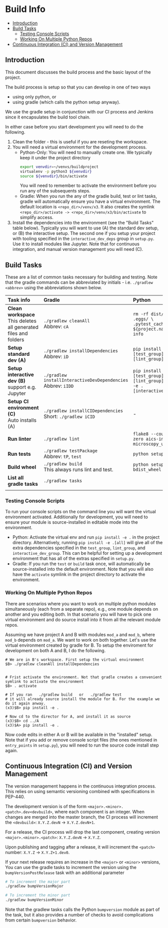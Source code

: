 # Build Info

- [Introduction](#intro)
- [Build Tasks](#build_tasks)
  - [Testing Console Scripts](#console_scripts)
  - [Working On Multiple Python Repos](#multiple_repos)
- [Continuous Integration (CI) and Version Management](#ci)

## Introduction<a name="intro"></a>

This document discusses the build process and the basic layout of the project.

The build process is setup so that you can develop in one of two ways
- using only python, or
- using gradle (which calls the python setup anyway).

We use the gradle setup in conjunction with our CI process and Jenkins since it encapsulates 
the build tool chain.

In either case before you start development you will need to do the following.

1. Clean the folder - this is useful if you are reseting the workspace.
2. You will need a virtual environment for the development process.
    - Python-Only: You will need to manually create one. We typically keep 
    it under the project directory
        ```bash
        export venvdir=~/venvs/buildproject
        virtualenv -p python3 ${venvdir}
        source ${venvdir}/bin/activate
        ```
        You will need to remember to activate the environment before you run
        any of the subsequents steps.
    - Gradle: When you run the any of the gradle build, test or lint tasks, gradle 
    will automatically ensure you have a virtual environment. The default location is 
    `<repo_dir>/venv/x3`. It also creates the symlink 
    `<repo_dir>/activate -> <repo_dir>/venv/x3/bin/activate` to simplify access.
3. Install the dependencies into the environment (see the "Build Tasks" table below). 
Typically you will want to use (A) the standard dev setup, or (B) the interactive setup. 
The second one if you setup your project with tooling specified in the 
`interactive_dev_deps` group in `setup.py`. Use it to install modules like Jupyter.
Note that for continuous integration, and manual version management you will need (C).

## Build Tasks<a name="build_tasks"></a>

These are a list of common tasks necessary for building and testing. Note that the 
gradle commands can be abbreviated by initials - i.e. `./gradlew <abbrev>` using 
the abbreviations shown below.

|Task info|Gradle|Python|
|:---|:---|:---|
|**Clean workspace**<br/>This deletes all generated<br/>files and folders|`./gradlew cleanAll`<br/>Abbrev: `cA`|`rm -rf dist/ build/ .eggs/ \`<br/>`.pytest_cache ${project.name}.egg-info`|
|**Setup standard dev (A)**|`./gradlew installDependencies`<br/>Abbrev: `iD`|`pip install -e .[test_group] -e .[lint_group]`|
|**Setup interactive dev (B)**<br/>support e.g. Jupyter|`./gradlew installInteractiveDevDependencies`<br/>Abbrev: `iIDD`|`pip install -e .[test_group] -e .[lint_group]\`<br/>`-e .[interactive_dev_group]`|
|**Setup CI environment (C)**<br/>Auto installs (A)|`./gradlew installCIDependencies`<br/>Short: `./gradlew iCID`| - |
|**Run linter**|`./gradlew lint`|`flake8 --count --exit-zero aics-int-microscopy_uploaders`|
|**Run tests**|`./gradlew testPackage`<br/>Abbrev: `tP`, `test`|`python setup.py test`|
|**Build wheel**|`./gradlew build`<br/>This always runs lint and test.|`python setup.py bdist_wheel`|
|**List all gradle tasks**|`./gradlew tasks`||
|||

### Testing Console Scripts<a name="console_scripts"></a>

To run your console scripts on the command line you will want the virtual environment
activated. Additionally for development, you will need to ensure your module is 
source-installed in editable mode into the environment.

- Python: Activate the virtual env and run `pip install -e .` in the project directory. Alternatively, running `pip install -e .[all]` will give all of the extra dependencies specified in the `test_group`, `lint_group`, and `interactive_dev_group`. This can be helpful for setting up a development environment that has all of the extras specified in `setup.py`.
- Gradle: If you run the `test` or `build` task once, will automatically be source-installed 
into the default environment. Note that you will also have the `activate` symlink in the project 
directory to activate the environment.

### Working On Multiple Python Repos<a name="multiple_repos"></a> 

There are scenarios where you want to work on multiple python modules simultaneously (each from a separate repo), 
e.g., one module depends on another and you editing both. In that scenario you will have to pick one virtual environment
and do source install into it from all the relevant module repos.

Assuming we have project A and B with modules `mod_a` and `mod_b`, where `mod_b` depends on `mod_a`. 
We want to work on both together. Let's use the virtual environment created by gradle for B. To setup the enviroment 
for development on both A and B, I do the following.
```
# We are in B's workspace. First setup the virtual environment
$B> ./gradlew cleanAll installDependencies


# Frist activate the environment. Not that gradle creates a convenient symlink to activate the environment
$B> . activate

# If you ran   ./gradlew build   or   ./gradlew test
# it will already source install the module for B. For the example we do it again anway.
(x3)$B> pip install -e .

# Now cd to the director for A, and install it as source
(x3)$B> cd ../A
(x3)$A> pip install -e .
```

Now code edits in either A or B will be available in the "installed" setup. Note that if you add or remove console 
script files (the ones mentioned in `entry_points` in `setup.py`), you will need to run the source code install 
step again.

## Continuous Integration (CI) and Version Management<a name="ci"></a> 

The version management happens in the continuous integration process. This relies on using semantic versioning 
combined with specifications in PEP-440.

The development version is of the form `<major>.<minor>.<patch>.dev<devbuild>`, where each component is an integer. When changes are merged into the master branch, the CI process will increment the `<devbuild>`: `X.Y.Z.devN` -> `X.Y.Z.devN+1`.

For a release, the CI process will drop the last component, creating version `<major>.<minor>.<patch>`: `X.Y.Z.devN` -> `X.Y.Z`. 

Upon publishing and tagging after a release, it will increment the `<patch>` number: `X.Y.Z` -> `X.Y.Z+1.dev0`. 

If your next release requires an increase in the `<major>` or `<minor>` versions, You can use the gradle tasks to increment the
version using the `bumpVersionPostRelease` task with an additional parameter
```bash
# To increment the major part
./gradlew bumpVersionMajor

# To increment the minor part
./gradlew bumpVersionMinor
```

Note that the gradlew tasks calls the Python `bumpversion` module as part of the task, but it also provides a number of checks to avoid complications from certain `bumpversion` behavior.



